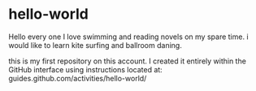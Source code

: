 # hello-world


Hello every one
I love swimming and reading novels on my spare time. i would like to learn kite surfing and ballroom daning.

this is my first repository on this account. I created it entirely within the GitHub interface using instructions located at: guides.github.com/activities/hello-world/
